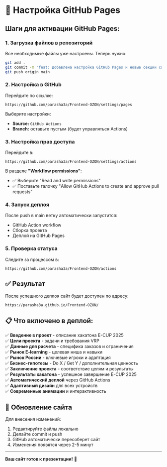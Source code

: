 # 🚀 Настройка GitHub Pages

## Шаги для активации GitHub Pages:

### 1. Загрузка файлов в репозиторий

Все необходимые файлы уже настроены. Теперь нужно:

```bash
git add .
git commit -m "feat: добавлена настройка GitHub Pages и новые секции сайта"
git push origin main
```

### 2. Настройка в GitHub

Перейдите по ссылке:
```
https://github.com/parasha3a/Frontend-OZON/settings/pages
```

Выберите настройки:
- **Source:** `GitHub Actions`
- **Branch:** оставьте пустым (будет управляться Actions)

### 3. Настройка прав доступа

Перейдите в:
```
https://github.com/parasha3a/Frontend-OZON/settings/actions
```

В разделе **"Workflow permissions"**:
- ✅ Выберите "Read and write permissions"
- ✅ Поставьте галочку "Allow GitHub Actions to create and approve pull requests"

### 4. Запуск деплоя

После push в main ветку автоматически запустится:
- GitHub Action workflow
- Сборка проекта
- Деплой на GitHub Pages

### 5. Проверка статуса

Следите за процессом в:
```
https://github.com/parasha3a/Frontend-OZON/actions
```

## ✅ Результат

После успешного деплоя сайт будет доступен по адресу:

```
https://parasha3a.github.io/Frontend-OZON/
```

## 📋 Что включено в деплой:

✅ **Введение в проект** - описание хакатона E-CUP 2025  
✅ **Цели проекта** - задачи и требования VRP  
✅ **Данные для расчета** - специфика заказов и ограничения  
✅ **Рынок E-learning** - целевая ниша и навыки  
✅ **Рынок России** - ключевые игроки и адаптация  
✅ **Бизнес-гипотезы** - Do X / Get Y / дополнительная ценность  
✅ **Заключение проекта** - соответствие целям и результаты  
✅ **Результаты хакатона** - успешное завершение E-CUP 2025  
✅ **Автоматический деплой** через GitHub Actions  
✅ **Адаптивный дизайн** для всех устройств  
✅ **Современные анимации** и интерактивность  

## 🔄 Обновление сайта

Для внесения изменений:
1. Редактируйте файлы локально
2. Делайте commit и push
3. GitHub автоматически пересоберет сайт
4. Изменения появятся через 2-5 минут

---

**Ваш сайт готов к презентации!** 🎉
